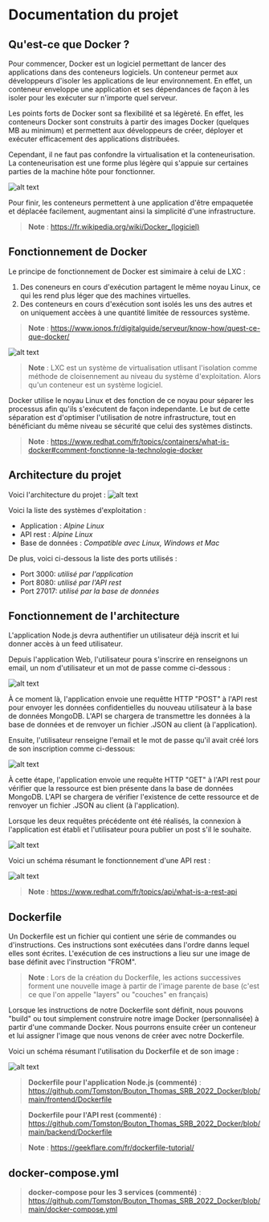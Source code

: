 # Documentation du projet

## Qu'est-ce que Docker ?

Pour commencer, Docker est un logiciel permettant de lancer des applications dans des conteneurs logiciels. 
Un conteneur permet aux développeurs d'isoler les applications de leur environnement. En effet, un conteneur enveloppe une application et ses dépendances de façon à les isoler pour les exécuter sur n'importe quel serveur.

Les points forts de Docker sont sa flexibilité et sa légèreté. En effet, les conteneurs Docker sont construits à partir des images Docker (quelques MB au minimum) et permettent aux développeurs de créer, déployer et exécuter efficacement des applications distribuées.

Cependant, il ne faut pas confondre la virtualisation et la conteneurisation. La conteneurisation est une forme plus légère qui s'appuie sur certaines parties de la machine hôte pour fonctionner.

![alt text](https://github.com/Tomston/Bouton_Thomas_SRB_2022_Docker/blob/main/Image.png)

Pour finir, les conteneurs permettent à une application d'être empaquetée et déplacée facilement, augmentant ainsi la simplicité d'une infrastructure.

> **Note** : https://fr.wikipedia.org/wiki/Docker_(logiciel)


## Fonctionnement de Docker

Le principe de fonctionnement de Docker est simimaire à celui de LXC :
1. Des coneneurs en cours d'exécution partagent le même noyau Linux, ce qui les rend plus léger que des machines virtuelles.
2. Des conteneurs en cours d'exécution sont isolés les uns des autres et on uniquement accèes à une quantité limitée de ressources système.

> **Note** : https://www.ionos.fr/digitalguide/serveur/know-how/quest-ce-que-docker/

![alt text](https://github.com/Tomston/Bouton_Thomas_SRB_2022_Docker/blob/main/Image2.png)

> **Note** : LXC est un système de virtualisation utlisant l'isolation comme méthode de cloisennement au niveau du système d'exploitation. Alors qu'un conteneur est un système logiciel.

Docker utilise le noyau Linux et des fonction de ce noyau pour séparer les processus afin qu'ils s'exécutent de façon independante.
Le but de cette séparation est d'optimiser l'utilisation de notre infrastructure, tout en bénéficiant du même niveau se sécurité que celui des systèmes distincts.

> **Note** : https://www.redhat.com/fr/topics/containers/what-is-docker#comment-fonctionne-la-technologie-docker


## Architecture du projet

Voici l'architecture du projet : 
![alt text](https://github.com/Tomston/Bouton_Thomas_SRB_2022_Docker/blob/main/Image3.png)

Voici la liste des systèmes d'exploitation :
* Application : *Alpine Linux*
* API rest : *Alpine Linux*
* Base de données : *Compatible avec Linux, Windows et Mac*

De plus, voici ci-dessous la liste des ports utilisés :
* Port 3000: *utilisé par l'application*
* Port 8080: *utilisé par l'API rest*
* Port 27017: *utilisé par la base de données*

## Fonctionnement de l'architecture

L'application Node.js devra authentifier un utilisateur déjà inscrit et lui donner accès à un feed utilisateur.

Depuis l'application Web, l'utilisateur poura s'inscrire en renseignons un email, un nom d'utilisateur et un mot de passe comme ci-dessous :

![alt text](https://github.com/Tomston/Bouton_Thomas_SRB_2022_Docker/blob/main/Image4.png)

À ce moment là, l'application envoie une requêtte HTTP "POST" à l'API rest pour envoyer les données confidentielles du nouveau utilisateur à la base de données MongoDB. L'API se chargera de transmettre les données à la base de données et de renvoyer un fichier .JSON au client (à l'application).  

Ensuite, l'utilisateur renseigne l'email et le mot de passe qu'il avait créé lors de son inscription comme ci-dessous:

![alt text](https://github.com/Tomston/Bouton_Thomas_SRB_2022_Docker/blob/main/Image5.png)

À cette étape, l'application envoie une requête HTTP "GET" à l'API rest pour vérifier que la ressource est bien présente dans la base de données MongoDB. L'API se chargera de vérifier l'existence de cette ressource et de renvoyer un fichier .JSON au client (à l'application).

Lorsque les deux requêtes précédente ont été réalisés, la connexion à l'application est établi et l'utilisateur poura publier un post s'il le souhaite.

![alt text](https://github.com/Tomston/Bouton_Thomas_SRB_2022_Docker/blob/main/Image6.png)

Voici un schéma résumant le fonctionnement d'une API rest :

![alt text](https://github.com/Tomston/Bouton_Thomas_SRB_2022_Docker/blob/main/Image7.png)

> **Note** : https://www.redhat.com/fr/topics/api/what-is-a-rest-api

## Dockerfile

Un Dockerfile est un fichier qui contient une série de commandes ou d'instructions. Ces instructions sont exécutées dans l'ordre danns lequel elles sont écrites. L'exécution de ces instructions a lieu sur une image de base définit avec l'instruction "FROM".

> **Note** : Lors de la création du Dockerfile, les actions successives forment une nouvelle image à partir de l'image parente de base (c'est ce que l'on appelle "layers" ou "couches" en français)

Lorsque les instructions de notre Dockerfile sont définit, nous pouvons "build" ou tout simplement construire notre image Docker (personnalisée) à partir d'une commande Docker. 
Nous pourrons ensuite créer un conteneur et lui assigner l'image que nous venons de créer avec notre Dockerfile.

Voici un schéma résumant l'utilisation du Dockerfile et de son image :

![alt text](https://github.com/Tomston/Bouton_Thomas_SRB_2022_Docker/blob/main/Image8.png)

> **Dockerfile pour l'application Node.js (commenté)** : https://github.com/Tomston/Bouton_Thomas_SRB_2022_Docker/blob/main/frontend/Dockerfile

> **Dockerfile pour l'API rest (commenté)** : https://github.com/Tomston/Bouton_Thomas_SRB_2022_Docker/blob/main/backend/Dockerfile

> **Note** : https://geekflare.com/fr/dockerfile-tutorial/

## docker-compose.yml



> **docker-compose pour les 3 services (commenté)** : https://github.com/Tomston/Bouton_Thomas_SRB_2022_Docker/blob/main/docker-compose.yml
